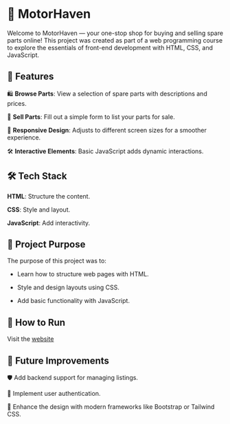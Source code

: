 # 🚗 MotorHaven

Welcome to MotorHaven — your one-stop shop for buying and selling spare parts online! This project was created as part of a web programming course to explore the essentials of front-end development with HTML, CSS, and JavaScript.

## 🌟 Features

🛍️ **Browse Parts**: View a selection of spare parts with descriptions and prices.

📩 **Sell Parts**: Fill out a simple form to list your parts for sale.

📱 **Responsive Design**: Adjusts to different screen sizes for a smoother experience.

🛠️ **Interactive Elements**: Basic JavaScript adds dynamic interactions.

## 🛠️ Tech Stack

**HTML**: Structure the content.

**CSS**: Style and layout.

**JavaScript**: Add interactivity.

## 🎯 Project Purpose

The purpose of this project was to:

- Learn how to structure web pages with HTML.

- Style and design layouts using CSS.

- Add basic functionality with JavaScript.

## 🚀 How to Run

Visit the [website](https://www.adamy13.github.io)

## 🔮 Future Improvements

🛡️ Add backend support for managing listings.

👤 Implement user authentication.

🎨 Enhance the design with modern frameworks like Bootstrap or Tailwind CSS.
